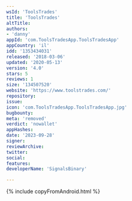 ```yaml
---
wsId: 'ToolsTrades'
title: 'ToolsTrades'
altTitle: 
authors:
- 'danny'
appId: 'com.ToolsTradesApp.ToolsTradesApp'
appCountry: 'il'
idd: '1353434031'
released: '2018-03-06'
updated: '2020-05-13'
version: '4.0'
stars: 5
reviews: 1
size: '134507520'
website: 'https://www.toolstrades.com/'
repository: 
issue: 
icon: 'com.ToolsTradesApp.ToolsTradesApp.jpg'
bugbounty: 
meta: 'removed'
verdict: 'nowallet'
appHashes: 
date: '2023-09-28'
signer: 
reviewArchive: 
twitter: 
social: 
features: 
developerName: 'SignalsBinary'

---
```


{% include copyFromAndroid.html %}
